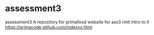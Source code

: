 # assessment3
assessment3
A repository for primafood website for ass3 rmit intro to it<br>
https://primacode.github.com/indexxx.html
